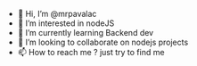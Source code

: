 - 👋 Hi, I’m @mrpavalac
- 👀 I’m interested in nodeJS
- 🌱 I’m currently learning Backend dev
- 💞️ I’m looking to collaborate on nodejs projects
- 📫 How to reach me ? just try to find me
